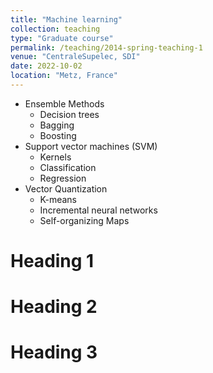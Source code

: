 ```yaml
---
title: "Machine learning"
collection: teaching
type: "Graduate course"
permalink: /teaching/2014-spring-teaching-1
venue: "CentraleSupelec, SDI"
date: 2022-10-02
location: "Metz, France"
---
```

- Ensemble Methods
    * Decision trees 
    * Bagging
    * Boosting
- Support vector machines (SVM)
    * Kernels 
    * Classification 
    * Regression 
- Vector Quantization 
    * K-means 
    * Incremental neural networks 
    * Self-organizing Maps 

Heading 1
======

Heading 2
======

Heading 3
======

